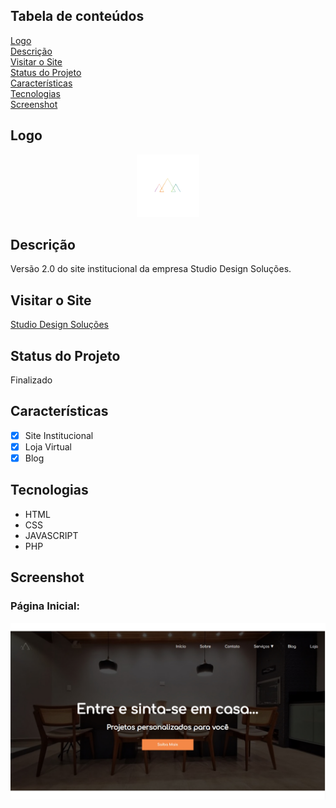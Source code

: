 ## Tabela de conteúdos
<a href="#logo"> Logo </a> <br/>
<a href="#descricao"> Descrição </a> <br/>
<a href="#visitar"> Visitar o Site </a> <br/>
<a href="#status"> Status do Projeto </a> <br/>
<a href="#caracteristicas"> Características </a> <br/>
<a href="#tecnologias"> Tecnologias </a> <br/>
<a href="#screenshot"> Screenshot </a>

<a name="logo"/>

## Logo
<div align="center">
  <img src="./assets/imagens/studio-logo-cor-fundo-branco-redondo.png" width="100px" heigth="100px"/>
</div>

<a name="descricao"/>

## Descrição
Versão 2.0 do site institucional da empresa Studio Design Soluções.

<a name="visitar"/>

## Visitar o Site
<a href="http://limaprogramming.atwebpages.com/StudioDesignSolu%C3%A7%C3%B5es/index.php"> Studio Design Soluções </a>

<a name="status"/>

## Status do Projeto
Finalizado

<a name="caracteristicas"/>

## Características
- [x] Site Institucional
- [x] Loja Virtual 
- [x] Blog

<a name="tecnologias"/>

## Tecnologias
- HTML
- CSS
- JAVASCRIPT
- PHP

<a name="screenshot"/>

## Screenshot

### Página Inicial:
<img src="./assets/imagens/pagina-inicial.jpg" width="680px" heigth="328px"/>

